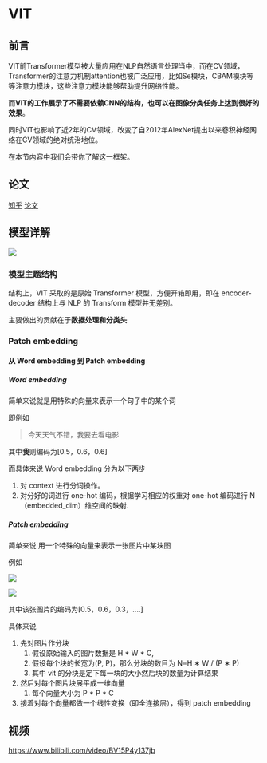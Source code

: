 # VIT

## 前言

   VIT前Transformer模型被大量应用在NLP自然语言处理当中，而在CV领域，Transformer的注意力机制attention也被广泛应用，比如Se模块，CBAM模块等等注意力模块，这些注意力模块能够帮助提升网络性能。
   
   而<strong>VIT的工作展示了不需要依赖CNN的结构，也可以在图像分类任务上达到很好的效果</strong>。
   
   同时VIT也影响了近2年的CV领域，改变了自2012年AlexNet提出以来卷积神经网络在CV领域的绝对统治地位。


在本节内容中我们会带你了解这一框架。

## 论文

[知乎](https://zhuanlan.zhihu.com/p/356155277)
[论文](https://arxiv.org/abs/2010.11929)

## 模型详解

![](https://hdu-cs-wiki.oss-cn-hangzhou.aliyuncs.com/boxcn1wqKtwBc6MCJDm7ehvhXac.png)

### 模型主题结构

结构上，VIT 采取的是原始 Transformer 模型，方便开箱即用，即在 encoder-decoder 结构上与 NLP 的 Transform 模型并无差别。

主要做出的贡献在于<strong>数据处理和分类头</strong>

### Patch embedding

#### 从 Word embedding 到 Patch embedding

##### Word embedding

简单来说就是用特殊的向量来表示一个句子中的某个词

即例如

> 今天天气不错，我要去看电影

其中<strong>我</strong>则编码为[0.5，0.6，0.6]

而具体来说 Word embedding 分为以下两步

1. 对 context 进行分词操作。
2. 对分好的词进行 one-hot 编码，根据学习相应的权重对 one-hot 编码进行 N（embedded_dim）维空间的映射.

##### Patch embedding

简单来说 用一个特殊的向量来表示一张图片中某块图

例如

![](https://hdu-cs-wiki.oss-cn-hangzhou.aliyuncs.com/boxcn1szLG4Y4s0UkY3kkW18Xoc.png)

![](https://hdu-cs-wiki.oss-cn-hangzhou.aliyuncs.com/boxcnv2inISAGi2xOauc3pxKpCb.png)

其中该张图片的编码为[0.5，0.6，0.3，....]

具体来说

1. 先对图片作分块
   1. 假设原始输入的图片数据是 H * W * C,
   2. 假设每个块的长宽为(P, P)，那么分块的数目为 N=H ∗ W / (P ∗ P)
   3. 其中 vit 的分块是定下每一块的大小然后块的数量为计算结果
2. 然后对每个图片块展平成一维向量
   1. 每个向量大小为 P * P * C
3. 接着对每个向量都做一个线性变换（即全连接层），得到 patch embedding


## 视频

https://www.bilibili.com/video/BV15P4y137jb